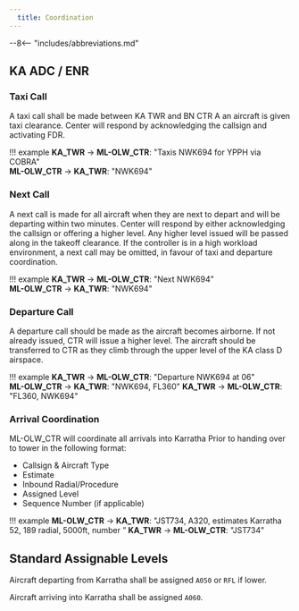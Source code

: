 ```yaml
---
  title: Coordination
---
```


--8<-- "includes/abbreviations.md"

## KA ADC / ENR

### Taxi Call
A taxi call shall be made between KA TWR and BN CTR A an aircraft is given taxi clearance. Center will respond by acknowledging the callsign and activating FDR.

!!! example
    **KA_TWR** -> **ML-OLW_CTR**: "Taxis NWK694 for YPPH via COBRA"  
    **ML-OLW_CTR** -> **KA_TWR**: "NWK694"  

### Next Call
A next call is made for all aircraft when they are next to depart and will be departing within two minutes. Center will respond by either acknowledging the callsign or offering a higher level. Any higher level issued will be passed along in the takeoff clearance. If the controller is in a high workload environment, a next call may be omitted, in favour of taxi and departure coordination.

!!! example
    **KA_TWR** -> **ML-OLW_CTR**: "Next NWK694"  
    **ML-OLW_CTR** -> **KA_TWR**: "NWK694"    

### Departure Call
A departure call should be made as the aircraft becomes airborne. If not already issued, CTR will issue a higher level. The aircraft should be transferred to CTR as they climb through the upper level of the KA class D airspace.

!!! example
    **KA_TWR** -> **ML-OLW_CTR**: "Departure NWK694 at 06"  
    **ML-OLW_CTR** -> **KA_TWR**: "NWK694, FL360"
    **KA_TWR** -> **ML-OLW_CTR**: "FL360, NWK694" 
### Arrival Coordination
ML-OLW_CTR will coordinate all arrivals into Karratha Prior to handing over to tower in the following format:

- Callsign & Aircraft Type
- Estimate
- Inbound Radial/Procedure
- Assigned Level
- Sequence Number (if applicable)

!!! example
    **ML-OLW_CTR** -> **KA_TWR**: "JST734, A320, estimates Karratha 52, 189 radial, 5000ft, number ”
    **KA_TWR** -> **ML-OLW_CTR**: "JST734"

## Standard Assignable Levels

Aircraft departing from Karratha shall be assigned `A050` or `RFL` if lower.

Aircraft arriving into Karratha shall be assigned `A060`.